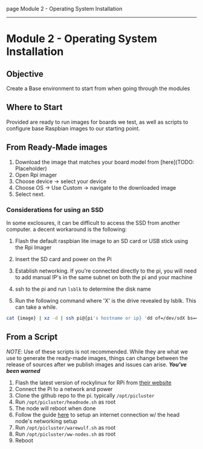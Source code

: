 page
Module 2 - Operating System Installation


---

# Module 2 - Operating System Installation

## Objective

Create a Base environment to start from when going through the modules

## Where to Start

Provided are ready to run images for boards we test, as well as scripts to configure base Raspbian images to our starting point.

## From Ready-Made images

1. Download the image that matches your board model from [here](TODO: Placeholder)
2. Open Rpi imager
3. Choose device -> select your device
4. Choose OS -> Use Custom -> navigate to the downloaded image
5. Select next.

### Considerations for using an SSD

In some exclosures, it can be difficult to access the SSD from another computer. a decent workaround is the following:
1. Flash the default raspbian lite image to an SD card or USB stick using the Rpi Imager

2. Insert the SD card and power on the Pi
3. Establish networking. If you're connected directly to the pi, you will need to add manual IP's in the same subnet on both the pi and your machine
4. ssh to the pi and run `lsblk` to determine the disk name
5. Run the following command where 'X' is the drive revealed by lsblk. This can take a while. 

```bash
cat {image} | xz -d | ssh pi@{pi's hostname or ip} 'dd of=/dev/sdX bs=4k conv=fsync status=progress'
```

## From a Script

*NOTE*: Use of these scripts is not recommended. While they are what we use to generate the ready-made images, things can change between the release of sources after we publish images and issues can arise. ***You've been warned***

1. Flash the latest version of rockylinux for RPi from [their website](https://rockylinux.org/download)
2. Connect the Pi to a network and power
3. Clone the github repo to the pi. typically `/opt/picluster`
4. Run `/opt/picluster/headnode.sh` as root
5. The node will reboot when done
6. Follow the guide [here](content/internet) to setup an internet connection w/ the head node's networking setup
7. Run `/opt/picluster/warewulf.sh` as root
8. Run `/opt/picluster/ww-nodes.sh` as root
9. Reboot
